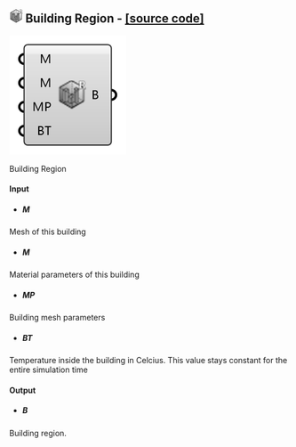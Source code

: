 ## ![](../images/icons/Building_Region.png) Building Region - [[source code]](https://github.com/Eddy3D-Dev/Eddy3D-UMCF/blob/release/UMCF/CMP/Solid/SolidRegionCMP.cs)

![](../images/components/Building_Region.png)

Building Region

#### Input
* ##### M
Mesh of this building
* ##### M
Material parameters of this building
* ##### MP
Building mesh parameters
* ##### BT
Temperature inside the building in Celcius. This value stays constant for the entire simulation time

#### Output
* ##### B
Building region.